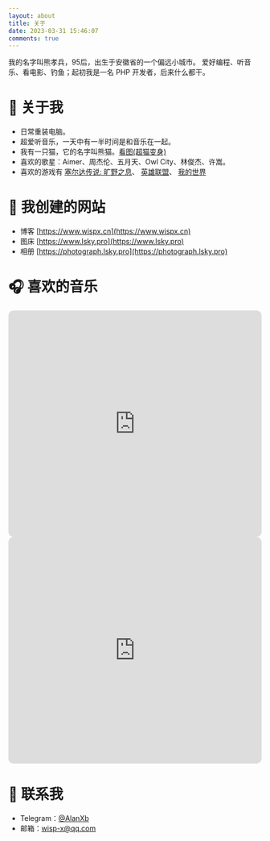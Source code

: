 ```yaml
---
layout: about
title: 关于
date: 2023-03-31 15:46:07
comments: true
---
```


我的名字叫熊孝兵，95后，出生于安徽省的一个偏远小城市。
爱好编程、听音乐、看电影、钓鱼；起初我是一名 PHP 开发者，后来什么都干。

# 🚶 关于我
- 日常重装电脑。
- 超爱听音乐，一天中有一半时间是和音乐在一起。
- 我有一只猫，它的名字叫熊猫。[看图(超猫变身)](https://cdn.wispx.cn/blog/2021/02/08/abbdeedce8d5eb3c.jpeg)
- 喜欢的歌星：Aimer、周杰伦、五月天、Owl City、林俊杰、许嵩。
- 喜欢的游戏有 [塞尔达传说: 旷野之息](https://en.wikipedia.org/wiki/The_Legend_of_Zelda:_Breath_of_the_Wild)、 [英雄联盟](https://en.wikipedia.org/wiki/League_of_Legends)、 [我的世界](https://en.wikipedia.org/wiki/Minecraft)

# 🔗 我创建的网站
- 博客 [https://www.wispx.cn](https://www.wispx.cn)
- 图床 [https://www.lsky.pro](https://www.lsky.pro)
- 相册 [https://photograph.lsky.pro](https://photograph.lsky.pro)

# 🎧 喜欢的音乐
<iframe allow="autoplay *; encrypted-media *; fullscreen *; clipboard-write" frameborder="0" height="450" style="width:100%;max-width:660px;overflow:hidden;border-radius:10px;" sandbox="allow-forms allow-popups allow-same-origin allow-scripts allow-storage-access-by-user-activation allow-top-navigation-by-user-activation" src="https://embed.music.apple.com/cn/playlist/pl.u-BNA6YjJT1g5Bgm5"></iframe>
<iframe allow="autoplay *; encrypted-media *; fullscreen *; clipboard-write" frameborder="0" height="450" style="width:100%;max-width:660px;overflow:hidden;border-radius:10px;" sandbox="allow-forms allow-popups allow-same-origin allow-scripts allow-storage-access-by-user-activation allow-top-navigation-by-user-activation" src="https://embed.music.apple.com/cn/playlist/pl.u-BNA6Ya6s1g5Bgm5"></iframe>

# 📧 联系我
- Telegram：[@AlanXb](https://t.me/AlanXb)
- 邮箱：<a href="mailto:wisp-x@qq.com">wisp-x@qq.com</a></li>